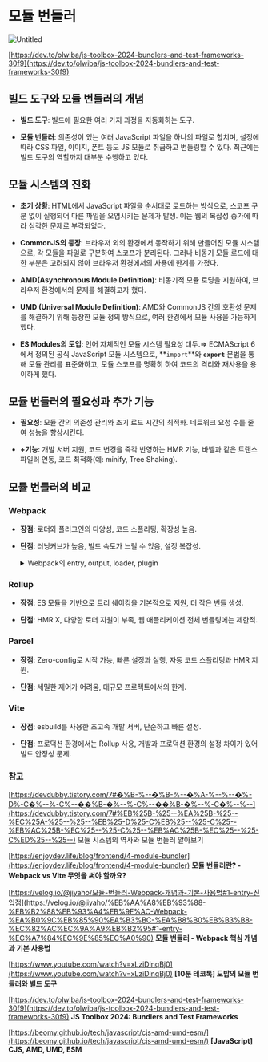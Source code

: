 # 모듈 번들러

![Untitled](https://github.com/princess-study/CS-Study/assets/92621272/58a9272d-c8d4-4520-9fa5-8c164e569a71)

[https://dev.to/olwiba/js-toolbox-2024-bundlers-and-test-frameworks-30f9](https://dev.to/olwiba/js-toolbox-2024-bundlers-and-test-frameworks-30f9)

## **빌드 도구와 모듈 번들러의 개념**

- **빌드 도구**: 빌드에 필요한 여러 가지 과정을 자동화하는 도구.
  
- **모듈 번들러**: 의존성이 있는 여러 JavaScript 파일을 하나의 파일로 합치며, 설정에 따라 CSS 파일, 이미지, 폰트 등도 JS 모듈로 취급하고 번들링할 수 있다. 최근에는 빌드 도구의 역할까지 대부분 수행하고 있다.

## **모듈 시스템의 진화**

- **초기 상황**: HTML에서 JavaScript 파일을 순서대로 로드하는 방식으로, 스코프 구분 없이 실행되어 다른 파일을 오염시키는 문제가 발생. 이는 웹의 복잡성 증가에 따라 심각한 문제로 부각되었다.
  
- **CommonJS의 등장**:  브라우저 외의 환경에서 동작하기 위해 만들어진 모듈 시스템으로, 각 모듈을 파일로 구분하여 스코프가 분리된다. 그러나 비동기 모듈 로드에 대한 부분은 고려되지 않아 브라우저 환경에서의 사용에 한계를 가졌다.
- **AMD(Asynchronous Module Definition)**: 비동기적 모듈 로딩을 지원하여, 브라우저 환경에서의 문제를 해결하고자 했다.
- **UMD (Universal Module Definition)**: AMD와 CommonJS 간의 호환성 문제를 해결하기 위해 등장한 모듈 정의 방식으로, 여러 환경에서 모듈 사용을 가능하게 했다.
- **ES Modules의 도입**: 언어 자체적인 모듈 시스템 필요성 대두.⇒  ECMAScript 6에서 정의된 공식 JavaScript 모듈 시스템으로, **`import`**와 **`export`** 문법을 통해 모듈 관리를 표준화하고, 모듈 스코프를 명확히 하여 코드의 격리와 재사용을 용이하게 했다.

## **모듈 번들러의 필요성과 추가 기능**

- **필요성**: 모듈 간의 의존성 관리와 초기 로드 시간의 최적화. 네트워크 요청 수를 줄여 성능을 향상시킨다.
  
- **+기능**: 개발 서버 지원, 코드 변경을 즉각 반영하는 HMR 기능, 바벨과 같은 트랜스파일러 연동, 코드 최적화(예: minify, Tree Shaking).

## **모듈 번들러의 비교**

### **Webpack**

- **장점**: 로더와 플러그인의 다양성, 코드 스플리팅, 확장성 높음.

- **단점**: 러닝커브가 높음, 빌드 속도가 느릴 수 있음, 설정 복잡성.

  <details>
  <summary>Webpack의 entry, output, loader, plugin</summary>
  <div markdown="1">
    
  Webpack은 `webpack.config.js` 파일을 통해 프로젝트의 **구성(Configuration)** 을 설정한다. 구성옵션에는 entry, output, loader, plugin 등이 있다.
        
    1. **Entry (진입점)**
        - **역할**: Webpack이 어플리케이션을 처리하기 시작하는 첫 지점. Webpack은 이 진입점을 통해 모듈과 라이브러리의 의존성 그래프를 생성한다.
        - **예시**: **`entry: './src/index.js'`=>** **`index.js`** 파일에서 모듈 번들링을 시작.
    2. **Output (출력)**
        - **역할**: 번들된 파일의 출력 설정을 정의. 이는 Webpack이 생성한 결과물이 어디에 어떻게 저장될지 지정.
        - **예시**: **`output: { filename: 'bundle.js', path: '/dist' }`=>** 모든 결과물을 **`/dist`** 디렉토리에 **`bundle.js`**라는 파일 이름으로 저장.
    3. **Loaders (로더)**
        - **역할**: JavaScript 외의 파일(예: CSS, HTML, 이미지 파일 등)을 Webpack이 이해하고 처리할 수 있도록 변환한다. 로더는 파일을 가져와서 유효한 모듈로 변환하는 함수로 작동.
        - **설정 방법**: **`module: { rules: [{ test: /\.css$/, use: ['style-loader', 'css-loader'] }] }`**
            - **`test`**는 변환할 파일의 유형을 정의하는 정규 표현식이다.
            - **`use`**는 해당 파일에 적용할 로더를 배열로 지정한다. 로더는 오른쪽에서 왼쪽으로 적용된다.
    4. **Plugins (플러그인)**
        - **역할**: 로더가 파일 단위로 작동하는 반면, 플러그인은 번들링 과정의 전체 스펙트럼에 걸쳐 작동하여 보다 광범위한 작업을 수행한다. 예를 들어, 번들 최적화, 자산 관리 및 환경 변수 주입 등의 추가기능을 제공한다.
        - **예시**: **`plugins: [new HtmlWebpackPlugin({ template: './src/index.html' })]`**
            - **`HtmlWebpackPlugin`**은 **`index.html`**을 템플릿으로 사용하여, 스크립트 태그가 삽입된 결과 HTML 파일을 자동으로 생성한다.

  
  </div>
  </details>
    
        
      
### **Rollup**

- **장점**: ES 모듈을 기반으로 트리 쉐이킹을 기본적으로 지원, 더 작은 번들 생성.
  
- **단점**: HMR X, 다양한 로더 지원이 부족, 웹 애플리케이션 전체 번들링에는 제한적.

### **Parcel**

- **장점**: Zero-config로 시작 가능, 빠른 설정과 실행, 자동 코드 스플리팅과 HMR 지원.
  
- **단점**: 세밀한 제어가 어려움, 대규모 프로젝트에서의 한계.

### **Vite**

- **장점**: esbuild를 사용한 초고속 개발 서버, 단순하고 빠른 설정.
  
- **단점**: 프로덕션 환경에서는 Rollup 사용, 개발과 프로덕션 환경의 설정 차이가 있어 빌드 안정성 문제.

### 참고

[https://devdubby.tistory.com/7#�%B-%--�%B-%--�%A-%--%--�%-D%-C�%--%-C%--��%B-�%--%-C%--��%B-�%--%-C�%--%--](https://devdubby.tistory.com/7#%EB%25B-%25--%EA%25B-%25--%EC%25A-%25--%25--%EB%25-D%25-C%EB%25--%25-C%25--%EB%AC%25B-%EC%25--%25-C%25--%EB%AC%25B-%EC%25--%25-C%ED%25--%25--) 모듈 시스템의 역사와 모듈 번들러 알아보기

[https://enjoydev.life/blog/frontend/4-module-bundler](https://enjoydev.life/blog/frontend/4-module-bundler) **모듈 번들러란? - Webpack vs Vite 무엇을 써야 할까요?**

[https://velog.io/@jiyaho/모듈-번들러-Webpack-개념과-기본-사용법#1-entry-진입점](https://velog.io/@jiyaho/%EB%AA%A8%EB%93%88-%EB%B2%88%EB%93%A4%EB%9F%AC-Webpack-%EA%B0%9C%EB%85%90%EA%B3%BC-%EA%B8%B0%EB%B3%B8-%EC%82%AC%EC%9A%A9%EB%B2%95#1-entry-%EC%A7%84%EC%9E%85%EC%A0%90) **모듈 번들러 - Webpack 핵심 개념과 기본 사용법**

[https://www.youtube.com/watch?v=xLziDinqBj0](https://www.youtube.com/watch?v=xLziDinqBj0) **[10분 테코톡] 도밥의 모듈 번들러와 빌드 도구**

[https://dev.to/olwiba/js-toolbox-2024-bundlers-and-test-frameworks-30f9](https://dev.to/olwiba/js-toolbox-2024-bundlers-and-test-frameworks-30f9) **JS Toolbox 2024: Bundlers and Test Frameworks**

[https://beomy.github.io/tech/javascript/cjs-amd-umd-esm/](https://beomy.github.io/tech/javascript/cjs-amd-umd-esm/) **[JavaScript] CJS, AMD, UMD, ESM**
